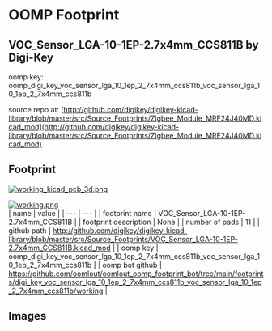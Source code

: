 # OOMP Footprint  
## VOC_Sensor_LGA-10-1EP-2.7x4mm_CCS811B  by Digi-Key  
  
oomp key: oomp_digi_key_voc_sensor_lga_10_1ep_2_7x4mm_ccs811b_voc_sensor_lga_10_1ep_2_7x4mm_ccs811b  
  
source repo at: [http://github.com/digikey/digikey-kicad-library/blob/master/src/Source_Footprints/Zigbee_Module_MRF24J40MD.kicad_mod](http://github.com/digikey/digikey-kicad-library/blob/master/src/Source_Footprints/Zigbee_Module_MRF24J40MD.kicad_mod)  
## Footprint  
  
[![working_kicad_pcb_3d.png](working_kicad_pcb_3d_600.png)](working_kicad_pcb_3d.png)  
  
[![working.png](working_600.png)](working.png)  
| name | value | 
| --- | --- | 
| footprint name | VOC_Sensor_LGA-10-1EP-2.7x4mm_CCS811B | 
| footprint description | None | 
| number of pads | 11 | 
| github path | http://github.com/digikey/digikey-kicad-library/blob/master/src/Source_Footprints/VOC_Sensor_LGA-10-1EP-2.7x4mm_CCS811B.kicad_mod | 
| oomp key | oomp_digi_key_voc_sensor_lga_10_1ep_2_7x4mm_ccs811b_voc_sensor_lga_10_1ep_2_7x4mm_ccs811b | 
| oomp bot github | https://github.com/oomlout/oomlout_oomp_footprint_bot/tree/main/footprints/digi_key_voc_sensor_lga_10_1ep_2_7x4mm_ccs811b_voc_sensor_lga_10_1ep_2_7x4mm_ccs811b/working | 
## Images  
